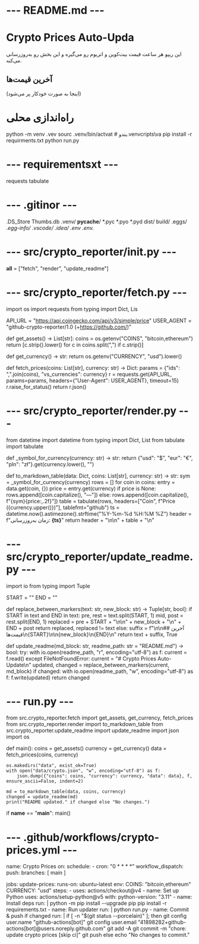 # --- README.md ---
# Crypto Prices Auto-Upda

این ریپو هر ساعت قیمت بیت‌کوین و اتریوم رو می‌گیره و این بخش رو به‌روزرسانی می‌کنه.

## آخرین قیمت‌ها
<!-- CRYPTO:STart -->

(اینجا به صورت خودکار پر می‌شود)

<!-- CRYPO:EN -->

# راه‌اندازی محلی
python -m venv .vev
sourc .venv/bin/actvat   # یندو.venvcripts\va
pip install -r requirments.txt
python run.py


# --- requirementsxt ---
requests
tabulate


# --- .gitinor ---
.DS_Store
Thumbs.db
.venv/
__pycache__/
*.pyc
*.pyo
*.pyd
dist/
build/
.eggs/
*.egg-info/
.vscode/
.idea/
.env
.env.*


# --- src/crypto_reporter/__init__.py ---
__all__ = ["fetch", "render", "update_readme"]


# --- src/crypto_reporter/fetch.py ---
import os
import requests
from typing import Dict, Lis

API_URL = "https://api.coingecko.com/api/v3/simple/price"
USER_AGENT = "github-crypto-reporter/1.0 (+https://github.com/)"

def get_assets() -> List[str]:
    coins = os.getenv("COINS", "bitcoin,ethereum")
    return [c.strip().lower() for c in coins.split(",") if c.strip()]

def get_currency() -> str:
    return os.getenv("CURRENCY", "usd").lower()

def fetch_prices(coins: List[str], currency: str) -> Dict:
    params = {"ids": ",".join(coins), "vs_currencies": currency}
    r = requests.get(API_URL, params=params, headers={"User-Agent": USER_AGENT}, timeout=15)
    r.raise_for_status()
    return r.json()


# --- src/crypto_reporter/render.py ---
from datetime import datetime
from typing import Dict, List
from tabulate import tabulate

def _symbol_for_currency(currency: str) -> str:
    return {"usd": "$", "eur": "€", "pln": "zł"}.get(currency.lower(), "")

def to_markdown_table(data: Dict, coins: List[str], currency: str) -> str:
    sym = _symbol_for_currency(currency)
    rows = []
    for coin in coins:
        entry = data.get(coin, {})
        price = entry.get(currency)
        if price is None:
            rows.append([coin.capitalize(), "—"])
        else:
            rows.append([coin.capitalize(), f"{sym}{price:,.2f}"])
    table = tabulate(rows, headers=["Coin", f"Price ({currency.upper()})"], tablefmt="github")
    ts = datetime.now().astimezone().strftime("%Y-%m-%d %H:%M %Z")
    header = f"زمان به‌روزرسانی: **{ts}**"
    return header + "\n\n" + table + "\n"


# --- src/crypto_reporter/update_readme.py ---
import io
from typing import Tuple

START = "<!-- CRYPTO:START -->"
END   = "<!-- CRYPTO:END -->"

def replace_between_markers(text: str, new_block: str) -> Tuple[str, bool]:
    if START in text and END in text:
        pre, rest = text.split(START, 1)
        mid, post = rest.split(END, 1)
        replaced = pre + START + "\n\n" + new_block + "\n" + END + post
        return replaced, replaced != text
    else:
        suffix = f"\n\n## آخرین قیمت‌ها\n{START}\n\n{new_block}\n{END}\n"
        return text + suffix, True

def update_readme(md_block: str, readme_path: str = "README.md") -> bool:
    try:
        with io.open(readme_path, "r", encoding="utf-8") as f:
            current = f.read()
    except FileNotFoundError:
        current = "# Crypto Prices Auto-Update\n"
    updated, changed = replace_between_markers(current, md_block)
    if changed:
        with io.open(readme_path, "w", encoding="utf-8") as f:
            f.write(updated)
    return changed


# --- run.py ---
from src.crypto_reporter.fetch import get_assets, get_currency, fetch_prices
from src.crypto_reporter.render import to_markdown_table
from src.crypto_reporter.update_readme import update_readme
import json
import os

def main():
    coins = get_assets()
    currency = get_currency()
    data = fetch_prices(coins, currency)

    os.makedirs("data", exist_ok=True)
    with open("data/crypto.json", "w", encoding="utf-8") as f:
        json.dump({"coins": coins, "currency": currency, "data": data}, f, ensure_ascii=False, indent=2)

    md = to_markdown_table(data, coins, currency)
    changed = update_readme(md)
    print("README updated." if changed else "No changes.")

if __name__ == "__main__":
    main()


# --- .github/workflows/crypto-prices.yml ---
name: Crypto Prices
on:
  schedule:
    - cron: "0 * * * *"
  workflow_dispatch:
  push:
    branches: [ main ]

jobs:
  update-prices:
    runs-on: ubuntu-latest
    env:
      COINS: "bitcoin,ethereum"
      CURRENCY: "usd"
    steps:
      - uses: actions/checkout@v4
      - name: Set up Python
        uses: actions/setup-python@v5
        with:
          python-version: "3.11"
      - name: Install deps
        run: |
          python -m pip install --upgrade pip
          pip install -r requirements.txt
      - name: Run updater
        run: |
          python run.py
      - name: Commit & push if changed
        run: |
          if [ -n "$(git status --porcelain)" ]; then
            git config user.name "github-actions[bot]"
            git config user.email "41898282+github-actions[bot]@users.noreply.github.com"
            git add -A
            git commit -m "chore: update crypto prices [skip ci]"
            git push
          else
            echo "No changes to commit."
